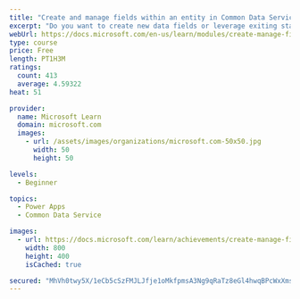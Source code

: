 ```yaml
---
title: "Create and manage fields within an entity in Common Data Service"
excerpt: "Do you want to create new data fields or leverage exiting standardized fields for your business solutions?  This module will show you how to manage or create new fields within an entity in Common Data Service."
webUrl: https://docs.microsoft.com/en-us/learn/modules/create-manage-fields-within-entity/
type: course
price: Free
length: PT1H3M
ratings:
  count: 413
  average: 4.59322
heat: 51

provider:
  name: Microsoft Learn
  domain: microsoft.com
  images:
    - url: /assets/images/organizations/microsoft.com-50x50.jpg
      width: 50
      height: 50

levels:
  - Beginner

topics:
  - Power Apps
  - Common Data Service

images:
  - url: https://docs.microsoft.com/learn/achievements/create-manage-fields-within-entity-social.png
    width: 800
    height: 400
    isCached: true

secured: "MhVh0twy5X/1eCb5cSzFMJLJfje1oMkfpmsA3Ng9qRaTz8eGl4hwqBPcWxXmspGemZJdsB5iB7QHtA88u65PXoOrcnlL3516SjbzZGYBI+1K3+CsibfeeTHsEVtUprrcEwVtqvJZWj9MWoWaqZsO2z9RtgBty+GWooJaP8DUsD5iZ2WlbeWQAVDEhLPhc2PQB3uRin2YE6tBD4ylKPucYqqBnjFDygnNG19Jz3hMwfiaHX09ZcayhxPZEFBGL7NmSlWm7QRbWfiQosp7RfPtdrCflr8L/pZLdyCmKSXoGWYI631MRIWtjus8RhZvnAqosk/vaQ6UphAKS9fxwjFJcW66ggmfGNyLFWgsry6r2KgTYBIf3vlsyhqME66K97USbswC1FkAsiC7ME9yIZbZlIvMomy9KEEJsxm/y3mSIVM=;QSS607SUtB23EuUl0x5pWA=="
---
```


